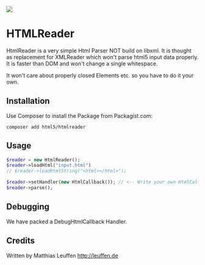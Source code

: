 [<img src="https://travis-ci.org/dermatthes/HTMLReader.svg">](https://travis-ci.org/dermatthes/HTMLReader)

# HTMLReader

HtmlReader is a very simple Html Parser NOT build on libxml. It is thought
as replacement for XMLReader which won't parse html5 input data
properly. It is faster than DOM and won't change a single whitespace.

It won't care about properly closed Elements etc. so you have to do
it your own.

## Installation

Use Composer to install the Package from Packagist.com:

```
composer add html5/htmlreader
```


## Usage

```php
$reader = new HtmlReader();
$reader->loadHtml("input.html")
// $reader->loadHtmlString("<html></html>");

$reader->setHandler(new HtmlCallback()); // <-- Write your own HtmlCallback
$reader->parse();
```


## Debugging

We have packed a DebugHtmlCallback Handler.


## Credits

Written by Matthias Leuffen 
http://leuffen.de